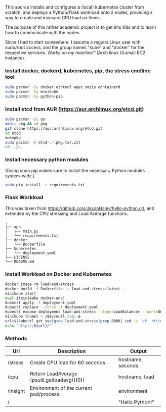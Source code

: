 This source installs and configures a (local) kubernetes cluster from scratch,
and deploys a Python/Flask workload onto 2 nodes, providing a way to create and
measure CPU load on them.  

The purpose of this rather academic project is to get into K8s and to learn how
to communicate with the nodes. 

Since I had to start somewhere, I assume a regular Linux user with sudo/root
access, and the group names "kube" and "docker" for the respective services.
*Works on my machine™* (Arch linux t3.small EC2 instance). 

### Install docker, dockerd, kubernetes, pip, the stress cmdline tool
```bash
sudo pacman -Sy docker ethtool wget unzip containerd
sudo pacman -Sy minikube
sudo pacman -Sy python-pip
```

### Install etcd from AUR (https://aur.archlinux.org/etcd.git)
```bash
sudo pacman -Sy go 
mkdir pkg && cd pkg
git clone https://aur.archlinux.org/etcd.git
cd etcd
makepkg 
sudo pacman -U etcd-.*.pkg.tar.zst 
cd ../..
```
### Install necessary python modules
(Doing sudo pip makes sure to install the necessary Python modules system-wide.)
```bash
sudo pip install -r requirements.txt
```


### Flask Workload
This was taken from https://github.com/JasonHaley/hello-python.git, and
extended by the CPU stressing and Load Average functions.
```
.
├── app
│   ├── main.py
│   └── requirements.txt
├── docker
│   └── Dockerfile
├── kubernetes
│   └── deployment.yaml
├── LICENSE
└── README.md
```

### Install Workload on Docker and Kubernetes

```bash 
docker image rm load-and-stress
docker build -f Dockerfile -t load-and-stress:latest . 
minikube start
eval $(minikube docker-env) 
kubectl apply -f deployment.yaml
kubectl replace --force -f deployment.yaml 
kubectl expose deployment load-and-stress --type=LoadBalancer --port=8080
minikube tunnel > /dev/null 2>&1 & 
url=$(kubectl get svc|grep load-and-stress|grep 8080| sed -e 's#  *#\t#gi'| cut -f 4,5 | cut -f 1 -d:| sed -e 's#\t#:#')
echo "http://${url}/"
```

### Methods

| Url | Description | Output 
| --- | --- | --- 
| /stress | Create CPU load for 60 seconds. | hostname, seconds
| /cpu | Return LoadAverage (psutil.getloadavg()[0]) | hostname, load
| /insight | Environment of the current pod/process. | environment
| / | | "Hello Python!"


